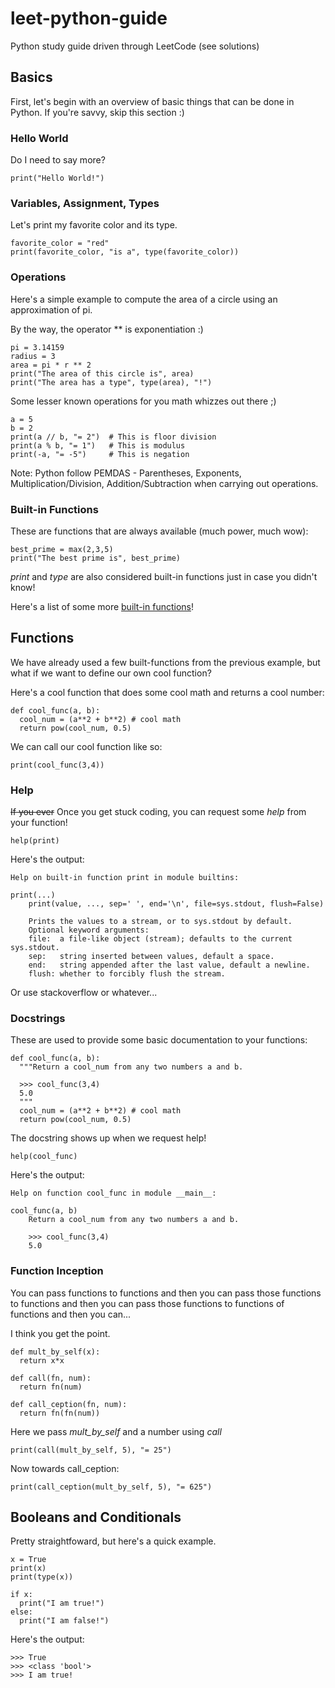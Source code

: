 # leet-python-guide
Python study guide driven through LeetCode (see solutions)

## Basics
First, let's begin with an overview of basic things that can be done in Python. If you're savvy, skip this section :) 

### Hello World
Do I need to say more?
```
print("Hello World!")
```

### Variables, Assignment, Types
Let's print my favorite color and its type.
```
favorite_color = "red"
print(favorite_color, "is a", type(favorite_color))
```

### Operations
Here's a simple example to compute the area of a circle using an approximation of pi.

By the way, the operator ** is exponentiation :)

```
pi = 3.14159
radius = 3
area = pi * r ** 2
print("The area of this circle is", area)
print("The area has a type", type(area), "!")
```

Some lesser known operations for you math whizzes out there ;)
```
a = 5
b = 2
print(a // b, "= 2")  # This is floor division
print(a % b, "= 1")   # This is modulus
print(-a, "= -5")     # This is negation
```

Note: Python follow PEMDAS - Parentheses, Exponents, Multiplication/Division, Addition/Subtraction when carrying out operations.

### Built-in Functions
These are functions that are always available (much power, much wow):
```
best_prime = max(2,3,5)
print("The best prime is", best_prime)
```

*print* and *type* are also considered built-in functions just in case you didn't know!

Here's a list of some more [built-in functions](https://docs.python.org/3/library/functions.html#built-in-functions)!

## Functions

We have already used a few built-functions from the previous example, but what if we want to define our own cool function?

Here's a cool function that does some cool math and returns a cool number:
```
def cool_func(a, b):
  cool_num = (a**2 + b**2) # cool math
  return pow(cool_num, 0.5)
```

We can call our cool function like so:
```
print(cool_func(3,4))
```

### Help
~~If you ever~~ Once you get stuck coding, you can request some *help* from your function!

```
help(print)
```

Here's the output:
```
Help on built-in function print in module builtins:

print(...)
    print(value, ..., sep=' ', end='\n', file=sys.stdout, flush=False)
    
    Prints the values to a stream, or to sys.stdout by default.
    Optional keyword arguments:
    file:  a file-like object (stream); defaults to the current sys.stdout.
    sep:   string inserted between values, default a space.
    end:   string appended after the last value, default a newline.
    flush: whether to forcibly flush the stream.
```

Or use stackoverflow or whatever...

### Docstrings
These are used to provide some basic documentation to your functions:

```
def cool_func(a, b):
  """Return a cool_num from any two numbers a and b.
  
  >>> cool_func(3,4)
  5.0
  """
  cool_num = (a**2 + b**2) # cool math
  return pow(cool_num, 0.5)
```

The docstring shows up when we request help!

```
help(cool_func)
```

Here's the output:
```
Help on function cool_func in module __main__:

cool_func(a, b)
    Return a cool_num from any two numbers a and b.
    
    >>> cool_func(3,4)
    5.0
```

### Function Inception
You can pass functions to functions and then you can pass those functions to functions and then you can pass those functions to functions of functions and then you can...

I think you get the point.

```
def mult_by_self(x):
  return x*x

def call(fn, num):
  return fn(num)

def call_ception(fn, num):
  return fn(fn(num))
```

Here we pass *mult_by_self* and a number using *call*
```
print(call(mult_by_self, 5), "= 25")
```

Now towards call_ception:
```
print(call_ception(mult_by_self, 5), "= 625")
```

## Booleans and Conditionals
Pretty straightfoward, but here's a quick example.

```
x = True
print(x)
print(type(x))

if x:
  print("I am true!")
else:
  print("I am false!")
```

Here's the output:

```
>>> True
>>> <class 'bool'>
>>> I am true!
```
